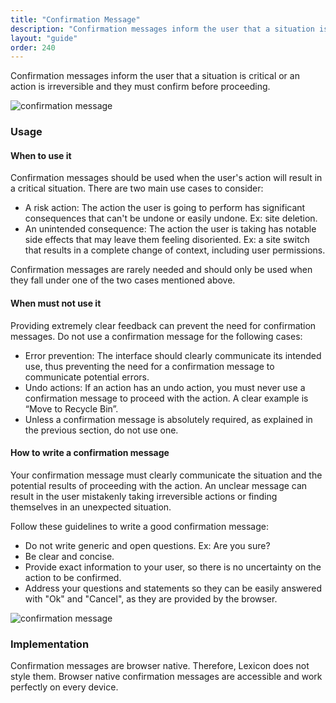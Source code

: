 ```yaml
---
title: "Confirmation Message"
description: "Confirmation messages inform the user that a situation is critical or an action is irreversible and they must confirm before proceeding."
layout: "guide"
order: 240
---
```


Confirmation messages inform the user that a situation is critical or an action is irreversible and they must confirm before proceeding.

![confirmation message](/images/lexicon/ConfirmationMessage.jpg)

### Usage

#### When to use it

Confirmation messages should be used when the user's action will result in a critical situation. There are two main use cases to consider:
* A risk action: The action the user is going to perform has significant consequences that can't be undone or easily undone. Ex: site deletion.
* An unintended consequence: The action the user is taking has notable side effects that may leave them feeling disoriented. Ex: a site switch that results in a complete change of context, including user permissions.

Confirmation messages are rarely needed and should only be used when they fall under one of the two cases mentioned above.

#### When must not use it

Providing extremely clear feedback can prevent the need for confirmation messages. Do not use a confirmation message for the following cases:
* Error prevention: The interface should clearly communicate its intended use, thus preventing the need for a confirmation message to communicate potential errors.
* Undo actions: If an action has an undo action, you must never use a confirmation message to proceed with the action. A clear example is “Move to Recycle Bin”.
* Unless a confirmation message is absolutely required, as explained in the previous section, do not use one.


#### How to write a confirmation message
Your confirmation message must clearly communicate the situation and the potential results of proceeding with the action. An unclear message can result in the user mistakenly taking irreversible actions or finding themselves in an unexpected situation.

Follow these guidelines to write a good confirmation message: 
* Do not write generic and open questions. Ex: Are you sure?
* Be clear and concise. 
* Provide exact information to your user, so there is no uncertainty on the action to be confirmed.
* Address your questions and statements so they can be easily answered with "Ok" and "Cancel", as they are provided by the browser.

![confirmation message](/images/lexicon/ConfirmationMessage.jpg)

### Implementation
Confirmation messages are browser native. Therefore, Lexicon does not style them. Browser native confirmation messages are accessible and work perfectly on every device.
